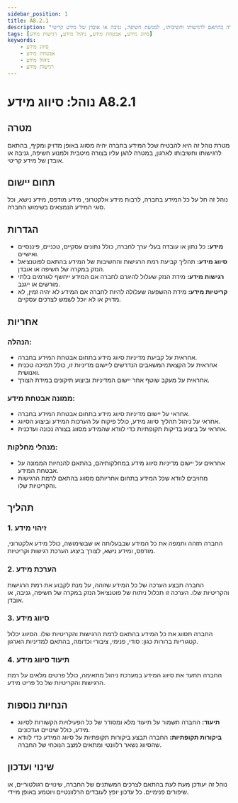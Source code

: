 ```yaml
---
sidebar_position: 1
title: A8.2.1
description: "נוהל סיווג מידע להבטחת סיווג מדויק של המידע בחברה בהתאם לרגישותו וחשיבותו, למניעת חשיפה, גניבה או אובדן של מידע קריטי."
tags: [סיווג מידע, אבטחת מידע, ניהול מידע, רגישות מידע]
keywords:
    - סיווג מידע
    - אבטחת מידע
    - ניהול מידע
    - רגישות מידע
---
```


# נוהל: סיווג מידע A8.2.1

## מטרה
מטרת נוהל זה היא להבטיח שכל המידע בחברה יהיה מסווג באופן מדויק ומקיף, בהתאם לרגישותו וחשיבותו לארגון, במטרה להגן עליו בצורה מיטבית ולמנוע חשיפה, גניבה או אובדן של מידע קריטי.

## תחום יישום
נוהל זה חל על כל המידע בחברה, לרבות מידע אלקטרוני, מידע מודפס, מידע נישא, וכל סוגי המידע הנמצאים בשימוש החברה.

## הגדרות
- **מידע:** כל נתון או עובדה בעלי ערך לחברה, כולל נתונים עסקיים, טכניים, פיננסיים ואישיים.
- **סיווג מידע:** תהליך קביעת רמת הרגישות והחשיבות של המידע בהתאם לפוטנציאל הנזק במקרה של חשיפה או אובדן.
- **רגישות מידע:** מידת הנזק שעלול להיגרם לחברה אם המידע ייחשף לגורמים בלתי מורשים או ייגנב.
- **קריטיות מידע:** מידת ההשפעה שעלולה להיות לחברה אם המידע לא יהיה זמין, לא מדויק או לא יוכל לשמש לצרכים עסקיים.

## אחריות
### הנהלה:
- אחראית על קביעת מדיניות סיווג מידע בתחום אבטחת המידע בחברה.
- אחראית על הקצאת המשאבים הנדרשים ליישום מדיניות זו, כולל תמיכה טכנית ואנושית.
- אחראית על מעקב שוטף אחר יישום המדיניות וביצוע תיקונים במידת הצורך.

### ממונה אבטחת מידע:
- אחראי על יישום מדיניות סיווג מידע בתחום אבטחת המידע בחברה.
- אחראי על ניהול תהליך סיווג מידע, כולל פיקוח על הערכות המידע וביצוע הסיווג.
- אחראי על ביצוע בדיקות תקופתיות כדי לוודא שהמידע מסווג בצורה נכונה ועדכנית.

### מנהלי מחלקות:
- אחראים על יישום מדיניות סיווג מידע במחלקותיהם, בהתאם להנחיות הממונה על אבטחת המידע.
- מחויבים לוודא שכל המידע בתחום אחריותם מסווג בהתאם לרמת הרגישות והקריטיות שלו.

## תהליך
### 1. זיהוי מידע
החברה תזהה ותמפה את כל המידע שבבעלותה או שבשימושה, כולל מידע אלקטרוני, מודפס, ומידע נישא, לצורך ביצוע הערכת רגישות וקריטיות.

### 2. הערכת מידע
החברה תבצע הערכה של כל המידע שזוהה, על מנת לקבוע את רמת הרגישות והקריטיות שלו. הערכה זו תכלול ניתוח של פוטנציאל הנזק במקרה של חשיפה, גניבה, או אובדן.

### 3. סיווג מידע
החברה תסווג את כל המידע בהתאם לרמת הרגישות והקריטיות שלו. הסיווג יכלול קטגוריות ברורות כגון: סודי, פנימי, ציבורי וכדומה, בהתאם למדיניות הארגון.

### 4. תיעוד סיווג מידע
החברה תתעד את סיווג המידע במערכת ניהול מתאימה, כולל פרטים מלאים על רמת הרגישות והקריטיות של כל פריט מידע.

## הנחיות נוספות
- **תיעוד:** החברה תשמור על תיעוד מלא ומסודר של כל הפעילויות הקשורות לסיווג מידע, כולל שינויים ועדכונים.
- **ביקורות תקופתיות:** החברה תבצע ביקורות תקופתיות על סיווג המידע כדי לוודא שהסיווג נשאר רלוונטי ומתאים למצב הנוכחי של החברה.

## שינוי ועדכון
נוהל זה יעודכן מעת לעת בהתאם לצרכים המשתנים של החברה, שינויים רגולטוריים, או שיפורים פנימיים. כל עדכון יופץ לעובדים הרלוונטיים ויוטמע באופן מיידי.